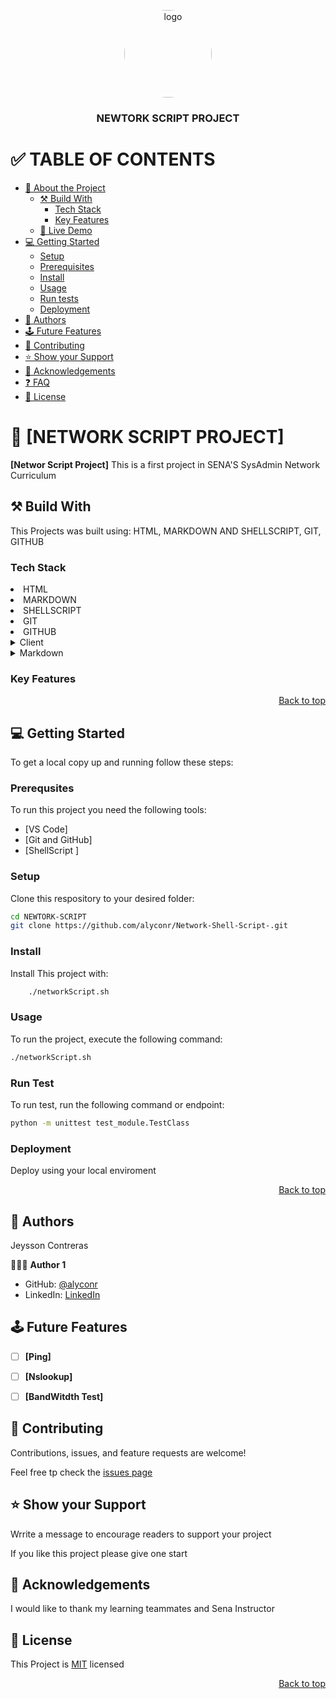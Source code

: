 <a name="readme-top"></a>
 
 
<div align="center">
 
<img src="logo.png" alt="logo" width="140" height="auto" style="border-radius:50%"   />
<br/>
<h3><b>NEWTORK SCRIPT PROJECT</b>
 
</div>
 
# ✅ TABLE OF CONTENTS
- [📖 About the Project](#about-project)
  - [⚒️ Build With](#built-with)
    - [Tech Stack](#tech-stack)
    - [Key Features](#key-features)
  - [🚀 Live Demo](#live-demo)
- [💻 Getting Started](#getting-started)
   - [Setup](#setup)
   -  [Prerequisites](#prerequisites)
   - [Install](#install)
   - [Usage](#usage)
   - [Run tests](#run-tests)
   - [Deployment](#deployment)
- [👥 Authors](#authors)
- [🕹️ Future Features](#future-features)
- [🤝 Contributing](#contributing)
- [⭐ Show your Support](#support)
- [👏 Acknowledgements ](#ackknowledgements)
- [❓ FAQ ](#faq)
- [📃 License](#license)
 
# 📖 [NETWORK SCRIPT PROJECT]<a name="about-project"></a>
 
**[Networ Script Project]** This is a first project in SENA'S   SysAdmin Network Curriculum
 
## ⚒️ Build With <a name="built-with"></a>
 
<p>
This Projects was built using:
HTML, MARKDOWN AND SHELLSCRIPT, GIT, GITHUB
</p>
 
### Tech Stack <a name="tech-stack"></a>
 
<li> HTML </li>
<li> MARKDOWN </li>
<li> SHELLSCRIPT </li>
<li> GIT </li>
<li> GITHUB </li>
 
<details>
<summary> Client </summary>
<ul>
<li><a href="https://developer.mozilla.org/es/docs/Web/HTML">HTML</a></li>    
</ul>
</details>
 
<details>
<summary>Markdown</summary>
<ul>
<li><a href="https://markdown.es/sintaxis-markdown/">Markdown</a></li>
</ul>
</details>
 
 
### Key Features <a name="key-features"></a>
 
<p align="right"><a href="#readme-top">Back to top</a></p>
 
## 💻 Getting Started <a name="getting-started"></a>
 
 
To get a local copy up and running follow these steps:
 
### Prerequsites
 
To run this project you need the following tools:
 
- [VS Code]
- [Git and GitHub]
- [ShellScript ]
 
### Setup
 
Clone this respository  to your desired folder:
 
```sh
cd NEWTORK-SCRIPT
git clone https://github.com/alyconr/Network-Shell-Script-.git
```
### Install
 
Install This project with:
 
```sh
    ./networkScript.sh
```
 
### Usage
 
To run the project, execute the following command:
 
```sh
./networkScript.sh
```
 
### Run Test
 
To run test, run the following command or endpoint:
 
```sh
python -m unittest test_module.TestClass
```
 
 
### Deployment
 
Deploy using your local enviroment
 
<p align="right"><a href="#readme-top">Back to top</a></p>
 
## 👥 Authors <a name="authors"></a>
 
Jeysson Contreras
 
🧑🏻‍💻 **Author 1**
 
- GitHub: [@alyconr](https://github.com/alyconr)
- LinkedIn: [LinkedIn](https://www.linkedin.com/in/jeysson-aly-contreras)
 
 
## 🕹️ Future Features <a name="future-features"></a>
 
- [ ] **[Ping]**
- [ ] **[Nslookup]**
- [ ] **[BandWitdth Test]**
 
 
## 🤝 Contributing <a name="contributing"></a>
 
 
Contributions, issues, and  feature requests are welcome!
 
Feel free tp check the [issues page](https://github.com/alyconr/Network-Shell-Script-/issues)
 
 
## ⭐ Show your Support
 
Wrrite a message to encourage readers to support your project
 
If you like this project please give one start
 
## 👏 Acknowledgements <a name="acknowledgements"></a>
 
I would like to thank my learning teammates  and Sena Instructor
 
## 📃 License <a name="license"></a>
 
This Project is [MIT](./LICENSE.md) licensed
 
<p align="right"><a href="#readme-top">Back to top</a></p>